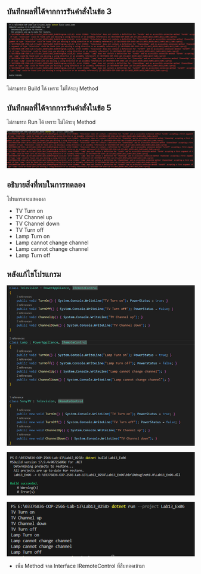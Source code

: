 ## บันทึกผลที่ได้จากการรันคำสั่งในข้อ 3

![pic](/Pictures/pic-16.png)

ไม่สามารถ Build ได้ เพราะ ไม่ได้ระบุ Method 

## บันทึกผลที่ได้จากการรันคำสั่งในข้อ 5

ไม่สามารถ Run ได้ เพราะ ไม่ได้ระบุ Method

![pic](/Pictures/pic-17.png)

## อธิบายสิ่งที่พบในการทดลอง 

โปรแกรมจะแสดงผล

- TV Turn on
- TV Channel up
- TV Channel down
- TV Turn off
- Lamp Turn on
- Lamp cannot change channel
- Lamp cannot change channel
- Lamp Turn off

## หลังแก้ไขโปรแกรม

![pic](/Pictures/pic-18.png)

![pic](/Pictures/pic-19.png)

![pic](/Pictures/pic-20.png)

- เพิ่ม Method จาก Interface IRemoteControl ที่สืบทอดเข้ามา